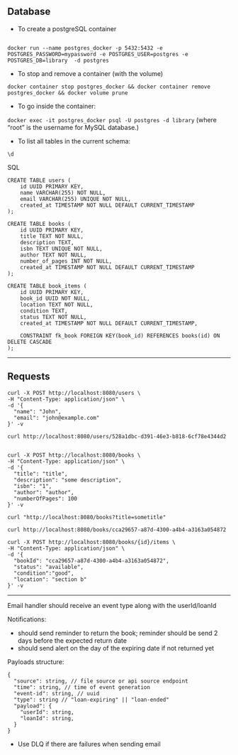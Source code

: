 
## Database

- To create a postgreSQL container

```

docker run --name postgres_docker -p 5432:5432 -e POSTGRES_PASSWORD=mypassword -e POSTGRES_USER=postgres -e POSTGRES_DB=library  -d postgres

```


- To stop and remove a container (with the volume)

```
docker container stop postgres_docker && docker container remove postgres_docker && docker volume prune 
```


- To go inside the container:

`docker exec -it postgres_docker psql -U postgres -d library` (where “root” is the username for MySQL database.)

- To list all tables in the current schema:


```
\d
```

SQL

```
CREATE TABLE users (
    id UUID PRIMARY KEY,     
    name VARCHAR(255) NOT NULL,
    email VARCHAR(255) UNIQUE NOT NULL,
    created_at TIMESTAMP NOT NULL DEFAULT CURRENT_TIMESTAMP
);

CREATE TABLE books (
    id UUID PRIMARY KEY,
    title TEXT NOT NULL,
    description TEXT,
    isbn TEXT UNIQUE NOT NULL,
    author TEXT NOT NULL,
    number_of_pages INT NOT NULL,
    created_at TIMESTAMP NOT NULL DEFAULT CURRENT_TIMESTAMP
);

CREATE TABLE book_items (
    id UUID PRIMARY KEY,
    book_id UUID NOT NULL,
    location TEXT NOT NULL,
    condition TEXT,
    status TEXT NOT NULL,
    created_at TIMESTAMP NOT NULL DEFAULT CURRENT_TIMESTAMP,

    CONSTRAINT fk_book FOREIGN KEY(book_id) REFERENCES books(id) ON DELETE CASCADE
);
```


---

## Requests

```
curl -X POST http://localhost:8080/users \
-H "Content-Type: application/json" \
-d '{
  "name": "John",
  "email": "john@example.com"
}' -v

```

```
curl http://localhost:8080/users/528a1dbc-d391-46e3-b818-6cf78e4344d2
```

```

curl -X POST http://localhost:8080/books \
-H "Content-Type: application/json" \
-d '{
  "title": "title",
  "description": "some description",
  "isbn": "1",
  "author": "author",
  "numberOfPages": 100
}' -v

```

```
curl "http://localhost:8080/books?title=sometitle"
```

```
curl http://localhost:8080/books/cca29657-a87d-4300-a4b4-a3163a054872
```

```
curl -X POST http://localhost:8080/books/{id}/items \
-H "Content-Type: application/json" \
-d '{
  "bookId": "cca29657-a87d-4300-a4b4-a3163a054872",
  "status": "available",
  "condition":"good",
  "location": "section b"
}' -v

```
---

Email handler should receive an event type along with the userId/loanId

Notifications:
- should send reminder to return the book; reminder should be send 2 days before the expected return date
- should send alert on the day of the expiring date if not returned yet

Payloads structure:

```
{
  "source": string, // file source or api source endpoint
  "time": string, // time of event generation
  "event-id": string, // uuid
  "type": string // "loan-expiring" || "loan-ended"
  "payload": {
    "userId": string,
    "loanId": string,
  }
}
```

- Use DLQ if there are failures when sending email